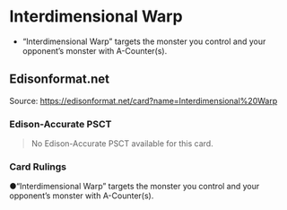 # Interdimensional Warp

*   “Interdimensional Warp” targets the monster you control and your opponent’s monster with A-Counter(s).

## Edisonformat.net

Source: https://edisonformat.net/card?name=Interdimensional%20Warp

### Edison-Accurate PSCT

> No Edison-Accurate PSCT available for this card.

### Card Rulings

●“Interdimensional Warp” targets the monster you control and your opponent’s monster with A-Counter(s).
            